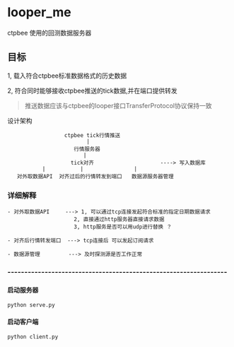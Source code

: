 # looper_me
ctpbee 使用的回测数据服务器

## 目标

1, 载入符合ctpbee标准数据格式的历史数据

2, 符合同时能够接收ctpbee推送的tick数据,并在端口提供转发 



> 推送数据应该与ctpbee的looper接口TransferProtocol协议保持一致



设计架构 

                      ctpbee tick行情推送
                             |
                         行情服务器
                            |
                        tick对齐                     ----> 写入数据库 
               |           |                |
       对外取数据API  对齐过后的行情转发到端口   数据源服务器管理                 


### 详细解释

    - 对外取数据API     ---> 1, 可以通过tcp连接发起符合标准的指定日期数据请求
                         2, 直接通过http服务器直接请求数据
                         3, http服务是否可以用udp进行替换 ？ 
                     
    - 对齐后行情转发端口  ---> tcp连接后 可以发起订阅请求 

    - 数据源管理         ---> 及时探测源是否工作正常  



###  -----------------------------------------------------------------

#### 启动服务器
`python serve.py `

#### 启动客户端
`python client.py `